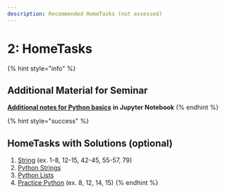 ```yaml
---
description: Recommended HomeTasks (not assessed)
---
```


# 2: HomeTasks

{% hint style="info" %}
## Additional Material for Seminar

[**Additional notes for Python basics**](https://nbviewer.jupyter.org/github/ternikov/hse/blob/gh-pages/Seminar02_IM.ipynb) **in Jupyter Notebook**
{% endhint %}

{% hint style="success" %}
## HomeTasks with Solutions \(optional\)

1. [String](https://www.w3resource.com/python-exercises/string/) \(ex. 1-8, 12-15, 42-45, 55-57, 79\)
2. [Python Strings](https://www.geeksforgeeks.org/python-strings/)
3. [Python Lists](https://www.geeksforgeeks.org/python-list/)
4. [Practice Python](https://www.practicepython.org/) \(ex. 8, 12, 14, 15\)
{% endhint %}

